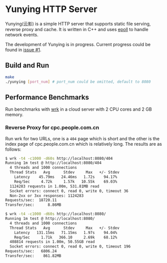 # Yunying HTTP Server
Yunying(云影) is a simple HTTP server that supports static file serving, reverse proxy and cache. It is written in C++ and uses [epoll](https://man7.org/linux/man-pages/man7/epoll.7.html) to handle network events.

The development of Yunying is in progress. Current progress could be found in [issue #1](https://github.com/chenyuheng/Yunying-HTTP-Server/issues/1).

## Build and Run
```bash
make
./yunying [port_num] # port_num could be omitted, default to 8080
```

## Performance Benchmarks
Run benchmarks with [wrk](https://github.com/wg/wrk) in a cloud server with 2 CPU cores and 2 GB memory.

### Reverse Proxy for cpc.people.com.cn
Run wrk for two URLs, one is a `404` page which is short and the other is the index page of cpc.people.com.cn which is relatively long. The results are as follows:

```bash
$ wrk -t4 -c1000 -d60s http://localhost:8080/404
Running 1m test @ http://localhost:8080/404
  4 threads and 1000 connections
  Thread Stats   Avg      Stdev     Max   +/- Stdev
    Latency    45.79ms   24.46ms   1.72s    94.17%
    Req/Sec     4.72k     1.57k   10.55k    69.03%
  1124283 requests in 1.00m, 531.81MB read
  Socket errors: connect 0, read 0, write 0, timeout 36
  Non-2xx or 3xx responses: 1124283
Requests/sec:  18720.11
Transfer/sec:      8.86MB

$ wrk -t4 -c1000 -d60s http://localhost:8080/
Running 1m test @ http://localhost:8080/
  4 threads and 1000 connections
  Thread Stats   Avg      Stdev     Max   +/- Stdev
    Latency   131.15ms   71.15ms   1.97s    94.04%
    Req/Sec     1.71k   366.10     2.69k    68.12%
  408814 requests in 1.00m, 50.55GB read
  Socket errors: connect 0, read 0, write 0, timeout 196
Requests/sec:   6806.24
Transfer/sec:    861.82MB
```